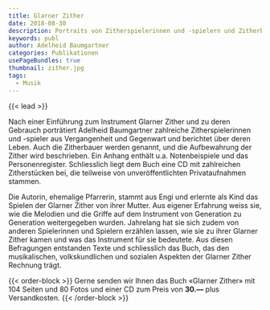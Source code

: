```yaml
---
title: Glarner Zither
date: 2018-08-30
description: Portraits von Zitherspielerinnen und -spielern und Zitherbauern
keywords: publ
author: Adelheid Baumgartner
categories: Publikationen
usePageBundles: true
thumbnail: zither.jpg
tags:
  - Musik
---
```


{{< lead >}}

Nach einer Einführung zum Instrument Glarner Zither und zu deren Gebrauch
porträtiert Adelheid Baumgartner zahlreiche Zitherspielerinnen und -spieler aus
Vergangenheit und Gegenwart und berichtet über deren Leben. Auch die
Zitherbauer werden genannt, und die Aufbewahrung der Zither wird beschrieben.
Ein Anhang enthält u.a. Notenbeispiele und das Personenregister. Schliesslich
liegt dem Buch eine CD mit zahlreichen Zitherstücken bei, die teilweise von
unveröffentlichten Privataufnahmen stammen.

Die Autorin, ehemalige Pfarrerin, stammt aus Engi und erlernte als Kind das
Spielen der Glarner Zither von ihrer Mutter. Aus eigener Erfahrung weiss sie,
wie die Melodien und die Griffe auf dem Instrument von Generation zu Generation
weitergegeben wurden. Jahrelang hat sie sich zudem von anderen Spielerinnen und
Spielern erzählen lassen, wie sie zu ihrer Glarner Zither kamen und was das
Instrument für sie bedeutete. Aus diesen Befragungen entstanden Texte und
schliesslich das Buch, das den musikalischen, volkskundlichen und sozialen
Aspekten der Glarner Zither Rechnung trägt.

{{< order-block >}}
Gerne senden wir Ihnen das Buch «Glarner Zither» mit 104 Seiten und 80 Fotos
und einer CD zum Preis von **30.—** plus Versandkosten.
{{< /order-block >}}
